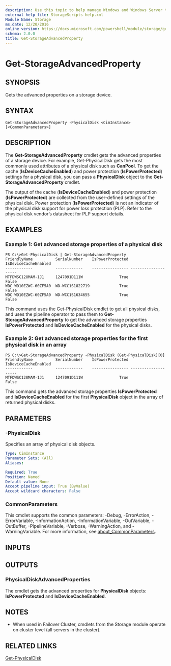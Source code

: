 ```yaml
---
description: Use this topic to help manage Windows and Windows Server technologies with Windows PowerShell.
external help file: StorageScripts-help.xml
Module Name: Storage
ms.date: 12/20/2016
online version: https://docs.microsoft.com/powershell/module/storage/get-storageadvancedproperty?view=windowsserver2019-ps&wt.mc_id=ps-gethelp
schema: 2.0.0
title: Get-StorageAdvancedProperty
---
```


# Get-StorageAdvancedProperty

## SYNOPSIS
Gets the advanced properties on a storage device.

## SYNTAX

```
Get-StorageAdvancedProperty -PhysicalDisk <CimInstance> [<CommonParameters>]
```

## DESCRIPTION
The **Get-StorageAdvancedProperty** cmdlet gets the advanced properties of a storage device.
For example, Get-PhysicalDisk gets the most commonly used attributes of a physical disk such as **CanPool**.
To get the cache (**IsDeviceCacheEnabled**) and power protection (**IsPowerProtected**) settings for a physical disk, you can pass a **PhysicalDisk** object to the **Get-StorageAdvancedProperty** cmdlet.

The output of the cache (**IsDeviceCacheEnabled**) and power protection (**IsPowerProtected**) are collected from the user-defined settings of the physical disk. Power protection (**IsPowerProtected**) is not an indicator of the physical disk support for power loss protection (PLP). Refer to the physical disk vendor’s datasheet for PLP support details.

## EXAMPLES

### Example 1: Get advanced storage properties of a physical disk
```
PS C:\>Get-PhysicalDisk | Get-StorageAdvancedProperty
FriendlyName          SerialNumber    IsPowerProtected IsDeviceCacheEnabled
------------          ------------    ---------------- --------------------
MTFDWSC128MAM-1J1     1247091D111W                True                False
WDC WD10EZWC-60ZF5A0  WD-WCC1S1822719             True                False
WDC WD10EZWC-60ZF5A0  WD-WCC1S1634655             True                False
```

This command uses the Get-PhysicalDisk cmdlet to get all physical disks, and uses the pipeline operator to pass them to **Get-StorageAdvancedProperty** to get the advanced storage properties **IsPowerProtected** and **IsDeviceCacheEnabled** for the physical disks.

### Example 2: Get advanced storage properties for the first physical disk in an array
```
PS C:\>Get-StorageAdvancedProperty -PhysicalDisk (Get-PhysicalDisk)[0]
FriendlyName          SerialNumber    IsPowerProtected IsDeviceCacheEnabled
------------          ------------    ---------------- --------------------
MTFDWSC128MAM-1J1     1247091D111W                True                False
```

This command gets the advanced storage properties **IsPowerProtected** and **IsDeviceCacheEnabled** for the first **PhysicalDisk** object in the array of returned physical disks.

## PARAMETERS

### -PhysicalDisk
Specifies an array of physical disk objects.

```yaml
Type: CimInstance
Parameter Sets: (All)
Aliases:

Required: True
Position: Named
Default value: None
Accept pipeline input: True (ByValue)
Accept wildcard characters: False
```

### CommonParameters
This cmdlet supports the common parameters: -Debug, -ErrorAction, -ErrorVariable, -InformationAction, -InformationVariable, -OutVariable, -OutBuffer, -PipelineVariable, -Verbose, -WarningAction, and -WarningVariable. For more information, see [about_CommonParameters](https://go.microsoft.com/fwlink/?LinkID=113216).

## INPUTS

## OUTPUTS

### PhysicalDiskAdvancedProperties
The cmdlet gets the advanced properties for **PhysicalDisk** objects: **IsPowerProtected** and **IsDeviceCacheEnabled**.

## NOTES

* When used in Failover Cluster, cmdlets from the Storage module operate on cluster level (all servers in the cluster).

## RELATED LINKS

[Get-PhysicalDisk](./Get-PhysicalDisk.md)
